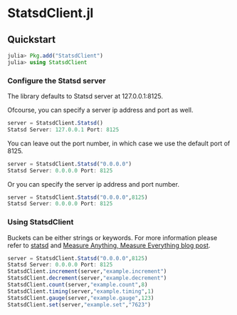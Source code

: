 # StatsdClient.jl


## Quickstart

```julia
julia> Pkg.add("StatsdClient")
julia> using StatsdClient
```

### Configure the Statsd server

The library defaults to Statsd server at 127.0.0.1:8125.

Ofcourse, you can specify a server ip address and port as well.

```julia
server = StatsdClient.Statsd()
Statsd Server: 127.0.0.1 Port: 8125
```

You can leave out the port number, in which case we use the default port of 8125.

```julia
server = StatsdClient.Statsd("0.0.0.0")
Statsd Server: 0.0.0.0 Port: 8125
```

Or you can specify the server ip address and port number.

```julia
server = StatsdClient.Statsd("0.0.0.0",8125)
Statsd Server: 0.0.0.0 Port: 8125
```

### Using StatsdClient

Buckets can be either strings or keywords. 
For more information please refer to [statsd](https://github.com/etsy/statsd "statsd Github")
and [Measure Anything, Measure Everything blog post](http://codeascraft.com/2011/02/15/measure-anything-measure-everything/).

```julia
server = StatsdClient.Statsd("0.0.0.0",8125)
Statsd Server: 0.0.0.0 Port: 8125
StatsdClient.increment(server,"example.increment")
StatsdClient.decrement(server,"example.decrement")
StatsdClient.count(server,"example.count",8)
StatsdClient.timing(server,"example.timing",1)
StatsdClient.gauge(server,"example.gauge",123)
StatsdClient.set(server,"example.set","7623")
```
